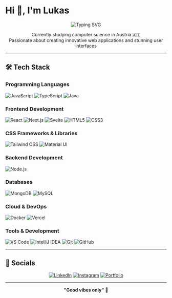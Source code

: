 # Hi 👋, I'm Lukas

<div align="center">
  <img src="https://readme-typing-svg.herokuapp.com?font=Fira+Code&size=22&duration=3000&pause=1000&color=46E2A9&center=true&vCenter=true&width=500&lines=Computer+Science+Student+🎓;Always+Learning+🚀" alt="Typing SVG" />
</div>

<p align="center">
  Currently studying computer science in Austria 🇦🇹<br>
  Passionate about creating innovative web applications and stunning user interfaces
</p>

---

## 🛠️ Tech Stack

### **Programming Languages**
<div align="left">
  
![JavaScript](https://img.shields.io/badge/JavaScript-F7DF1E?style=for-the-badge&logo=javascript&logoColor=black)
![TypeScript](https://img.shields.io/badge/TypeScript-3178C6?style=for-the-badge&logo=typescript&logoColor=white)
![Java](https://img.shields.io/badge/Java-ED8B00?style=for-the-badge&logo=openjdk&logoColor=white)

</div>

### **Frontend Development**
<div align="left">
  
![React](https://img.shields.io/badge/React-61DAFB?style=for-the-badge&logo=react&logoColor=black)
![Next.js](https://img.shields.io/badge/Next.js-000000?style=for-the-badge&logo=nextdotjs&logoColor=white)
![Svelte](https://img.shields.io/badge/Svelte-FF3E00?style=for-the-badge&logo=svelte&logoColor=white)
![HTML5](https://img.shields.io/badge/HTML5-E34F26?style=for-the-badge&logo=html5&logoColor=white)
![CSS3](https://img.shields.io/badge/CSS3-1572B6?style=for-the-badge&logo=css3&logoColor=white)

</div>

### **CSS Frameworks & Libraries**
<div align="left">
  
![Tailwind CSS](https://img.shields.io/badge/Tailwind_CSS-06B6D4?style=for-the-badge&logo=tailwindcss&logoColor=white)
![Material UI](https://img.shields.io/badge/Material_UI-007FFF?style=for-the-badge&logo=mui&logoColor=white)

</div>

### **Backend Development**
<div align="left">
  
![Node.js](https://img.shields.io/badge/Node.js-339933?style=for-the-badge&logo=nodedotjs&logoColor=white)
</div>

### **Databases**
<div align="left">
  
![MongoDB](https://img.shields.io/badge/MongoDB-47A248?style=for-the-badge&logo=mongodb&logoColor=white)
![MySQL](https://img.shields.io/badge/MySQL-4479A1?style=for-the-badge&logo=mysql&logoColor=white)

</div>

### **Cloud & DevOps**
<div align="left">
  
![Docker](https://img.shields.io/badge/Docker-2496ED?style=for-the-badge&logo=docker&logoColor=white)
![Vercel](https://img.shields.io/badge/Vercel-000000?style=for-the-badge&logo=vercel&logoColor=white)

</div>

### **Tools & Development**
<div align="left">
  
![VS Code](https://img.shields.io/badge/VS_Code-007ACC?style=for-the-badge&logo=visualstudiocode&logoColor=white)
![IntelliJ IDEA](https://img.shields.io/badge/IntelliJ_IDEA-000000?style=for-the-badge&logo=intellijidea&logoColor=white)
![Git](https://img.shields.io/badge/Git-F05032?style=for-the-badge&logo=git&logoColor=white)
![GitHub](https://img.shields.io/badge/GitHub-181717?style=for-the-badge&logo=github&logoColor=white)

</div>

---


## 🔗 Socials

<div align="center">
  
[![LinkedIn](https://img.shields.io/badge/LinkedIn-0A66C2?style=for-the-badge&logo=linkedin&logoColor=white)](https://www.linkedin.com/in/schneiderlukas19)
[![Instagram](https://img.shields.io/badge/Instagram-E4405F?style=for-the-badge&logo=instagram&logoColor=white)](https://www.instagram.com/luki.schn19/)
[![Portfolio](https://img.shields.io/badge/Portfolio-000000?style=for-the-badge&logo=github&logoColor=white)]()

</div>

---


<div align="center">
  
**"Good vibes only"** 🤙 

</div>
